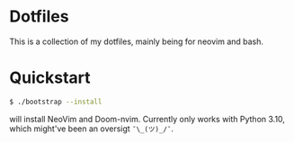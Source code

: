 # Dotfiles

This is a collection of my dotfiles, mainly being for neovim and bash.

# Quickstart

```sh
$ ./bootstrap --install
```
will install NeoVim and Doom-nvim. Currently only works with Python 3.10, which
might've been an oversigt `¯\_(ツ)_/¯`.
